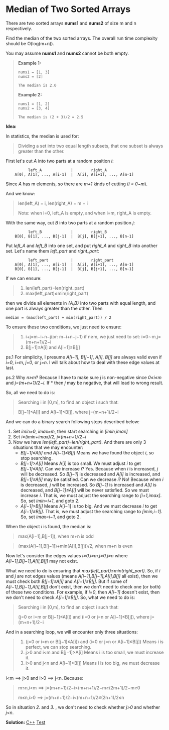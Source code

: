 # Median of Two Sorted Arrays

There are two sorted arrays **nums1** and **nums2** of size m and n respectively.

Find the median of the two sorted arrays. The overall run time complexity should be O(log(m+n)).

You may assume **nums1** and **nums2** cannot be both empty.

> **Example 1:**
>
> ```
> nums1 = [1, 3]
> nums2 = [2]
> 
> The median is 2.0
> ```
>
> **Example 2:**
>
> ```
> nums1 = [1, 2]
> nums2 = [3, 4]
> 
> The median is (2 + 3)/2 = 2.5
> ```



**Idea:**

In statistics, the median is used for:

> Dividing a set into two equal length subsets, that one subset is always greater than the other.

First let's cut *A* into two parts at a random position *i*:

```
          left_A             |        right_A
    A[0], A[1], ..., A[i-1]  |  A[i], A[i+1], ..., A[m-1]
```

Since *A* has m elements, so there are *m+1* kinds of cutting (*i = 0~m*).

And we know:

> len(left_A) = i, len(right_A) = m − i
>
> Note: when i=0, left_A is empty, and when i=m, right_A is empty.

With the same way, cut *B* into two parts at a random position *j*:

```
          left_B             |        right_B
    B[0], B[1], ..., B[j-1]  |  B[j], B[j+1], ..., B[n-1]
```

Put *left_A* and *left_B* into one set, and put *right_A* and *right_B* into another set. Let's name them *left_part* and *right_part*:

```
          left_part          |        right_part
    A[0], A[1], ..., A[i-1]  |  A[i], A[i+1], ..., A[m-1]
    B[0], B[1], ..., B[j-1]  |  B[j], B[j+1], ..., B[n-1]
```

If we can ensure:

> 1. len(left_part)=len(right_part)
> 2. max⁡(left_part)≤min⁡(right_part)

then we divide all elements in *{A,B}* into two parts with equal length, and one part is always greater than the other. Then

```
median = (max(left_part) + min(right_part)) / 2
```

To ensure these two conditions, we just need to ensure:

> 1. i+j=m−i+n−j(or: m−i+n−j+1)
>    if n≥m, we just need to set: i=0∼m,j=(m+n+1)/2−i
> 2. B[j−1]≤A[i] and A[i−1]≤B[j]

ps.1 For simplicity, I presume *A[i−1]*, *B[j−1]*, *A[i]*, *B[j]* are always valid even if *i=0*, *i=m*, *j=0*, or *j=n*. I will talk about how to deal with these edge values at last.

ps.2 Why *n≥m*? Because I have to make sure *j* is non-negative since *0≤i≤m* and *j=(m+n+1)/2−i*. If * then *j* may be negative, that will lead to wrong result.

So, all we need to do is:

> Searching i in [0,m], to find an object i such that:
>
> B[j−1]≤A[i] and A[i−1]≤B[j], where j=(m+n+1)/2−i

And we can do a binary search following steps described below:

1. Set *imin=0*, *imax=m*, then start searching in *[imin,imax]*
2. Set *i=(imin+imax)/2*, *j=(m+n+1)/2−i*
3. Now we have *len(left_part)=len(right_part)*. And there are only 3 situations that we may encounter:
   - *B[j−1]≤A[i] and A[i−1]≤B[j]*
     Means we have found the object *i*, so stop searching.
   - *B[j−1]>A[i]*
     Means A[i] is too small. We must adjust *i* to get *B[j−1]≤A[i]*.
     Can we increase *i*?
        Yes. Because when *i* is increased, *j* will be decreased.
        So *B[j−1]* is decreased and *A[i]* is increased, and *B[j−1]≤A[i]* may be satisfied.
     Can we decrease *i*?
        No! Because when *i* is decreased, *j* will be increased.
        So *B[j−1]* is increased and *A[i]* is decreased, and *B[j−1]≤A[i]* will be never satisfied.
     So we must increase *i*. That is, we must adjust the searching range to *[i+1,imax]*.
     So, set *imin=i+1*, and goto 2.
   - *A[i−1]>B[j]*
     Means A[i−1] is too big. And we must decrease *i* to get *A[i−1]≤B[j]*.
     That is, we must adjust the searching range to *[imin,i−1]*.
     So, set *imax=i−1*, and goto 2.

When the object *i* is found, the median is:

> max⁡(A[i−1],B[j−1]), when m+n is odd

> (max⁡(A[i−1],B[j−1])+min⁡(A[i],B[j]))/2, when m+n is even

Now let's consider the edges values *i=0,i=m,j=0,j=n* where *A[i−1],B[j−1],A[i],B[j]* may not exist. 

What we need to do is ensuring that *max(left_part)≤min(right_part)*. So, if *i* and *j* are not edges values (means *A[i−1],B[j−1],A[i],B[j]* all exist), then we must check both *B[j−1]≤A[i]* and *A[i−1]≤B[j]*. But if some of *A[i−1],B[j−1],A[i],B[j]* don't exist, then we don't need to check one (or both) of these two conditions. For example, if *i=0*, then *A[i−1]* doesn't exist, then we don't need to check *A[i−1]≤B[j]*. So, what we need to do is:

> Searching i in [0,m], to find an object i such that:
>
> (j=0 or i=m or B[j−1]≤A[i]) and
> (i=0 or j=n or A[i−1]≤B[j]), where j=(m+n+1)/2−i

And in a searching loop, we will encounter only three situations:

> 1. (j=0 or i=m or B[j−1]≤A[i]) and
>    (i=0 or j=n or A[i−1]≤B[j])
>    Means i is perfect, we can stop searching.
> 2. j>0 and i<m and B[j−1]>A[i]
>    Means i is too small, we must increase it.
> 3. i>0 and j<n and A[i−1]>B[j]
>    Means i is too big, we must decrease it.

i<m  ⟹  j>0 and i>0  ⟹  j<n. Because:

> m≤n,i<m  ⟹  j=(m+n+1)/2−i>(m+n+1)/2−m≥(2m+1)/2−m≥0
>
> m≤n,i>0  ⟹  j=(m+n+1)/2−i<(m+n+1)/2≤(2n+1)/2≤n

So in situation *2.* and *3.* , we don't need to check whether *j>0* and whether *j<n*.



**Solution:** [C++](./solution.h)	[Test](./Test.cpp)